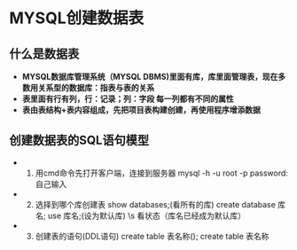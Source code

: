 # MYSQL创建数据表

## 什么是数据表
 -  **MYSQL数据库管理系统（MYSQL DBMS)里面有库，库里面管理表，现在多数用关系型的数据库：指表与表的关系**
 -  **表里面有行有列，行：记录；列：字段 每一列都有不同的属性** 
 -  **表由表结构+表内容组成，先把项目表构建创建，再使用程序增添数据**

## 创建数据表的SQL语句模型
- 1. 用cmd命令先打开客户端，连接到服务器 mysql -h -u root -p
        password:自己输入

- 2. 选择到哪个库创建表 show databases;(看所有的库)
     create database 库名;
     use 库名;(设为默认库)
     \s 看状态（库名已经成为默认库）

- 3. 创建表的语句(DDL语句) create table 表名称();
     create table 表名称